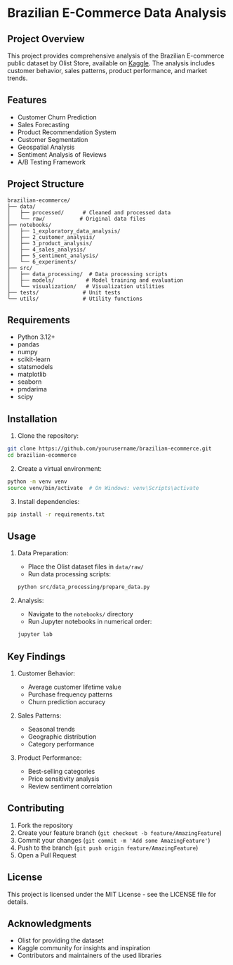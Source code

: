# Brazilian E-Commerce Data Analysis

## Project Overview
This project provides comprehensive analysis of the Brazilian E-commerce public dataset by Olist Store, available on [Kaggle](https://www.kaggle.com/datasets/olistbr/brazilian-ecommerce). The analysis includes customer behavior, sales patterns, product performance, and market trends.

## Features
- Customer Churn Prediction
- Sales Forecasting
- Product Recommendation System
- Customer Segmentation
- Geospatial Analysis
- Sentiment Analysis of Reviews
- A/B Testing Framework

## Project Structure
```
brazilian-ecommerce/
├── data/
│   ├── processed/      # Cleaned and processed data
│   └── raw/           # Original data files
├── notebooks/
│   ├── 1_exploratory_data_analysis/
│   ├── 2_customer_analysis/
│   ├── 3_product_analysis/
│   ├── 4_sales_analysis/
│   ├── 5_sentiment_analysis/
│   └── 6_experiments/
├── src/
│   ├── data_processing/  # Data processing scripts
│   ├── models/          # Model training and evaluation
│   └── visualization/   # Visualization utilities
├── tests/              # Unit tests
└── utils/              # Utility functions
```

## Requirements
- Python 3.12+
- pandas
- numpy
- scikit-learn
- statsmodels
- matplotlib
- seaborn
- pmdarima
- scipy

## Installation
1. Clone the repository:
```bash
git clone https://github.com/yourusername/brazilian-ecommerce.git
cd brazilian-ecommerce
```

2. Create a virtual environment:
```bash
python -m venv venv
source venv/bin/activate  # On Windows: venv\Scripts\activate
```

3. Install dependencies:
```bash
pip install -r requirements.txt
```

## Usage
1. Data Preparation:
   - Place the Olist dataset files in `data/raw/`
   - Run data processing scripts:
   ```bash
   python src/data_processing/prepare_data.py
   ```

2. Analysis:
   - Navigate to the `notebooks/` directory
   - Run Jupyter notebooks in numerical order:
   ```bash
   jupyter lab
   ```

## Key Findings
1. Customer Behavior:
   - Average customer lifetime value
   - Purchase frequency patterns
   - Churn prediction accuracy

2. Sales Patterns:
   - Seasonal trends
   - Geographic distribution
   - Category performance

3. Product Performance:
   - Best-selling categories
   - Price sensitivity analysis
   - Review sentiment correlation

## Contributing
1. Fork the repository
2. Create your feature branch (`git checkout -b feature/AmazingFeature`)
3. Commit your changes (`git commit -m 'Add some AmazingFeature'`)
4. Push to the branch (`git push origin feature/AmazingFeature`)
5. Open a Pull Request

## License
This project is licensed under the MIT License - see the LICENSE file for details.

## Acknowledgments
- Olist for providing the dataset
- Kaggle community for insights and inspiration
- Contributors and maintainers of the used libraries